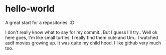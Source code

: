 # hello-world
A great start for a repositories. :D

I don't really know what to say for my commit.. But I guess I'll try.. Well ok here goes, I'm like small turtles. I really find them cute and Um.. I watched asdf movies growing up. It was quite my child hood. I like github very much too.
